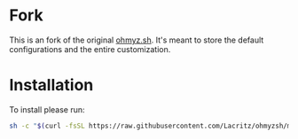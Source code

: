 # Fork
This is an fork of the original [ohmyz.sh](https://ohmyz.sh). It's meant to store the default configurations and the entire 
customization.

# Installation
To install please run:
```bash
sh -c "$(curl -fsSL https://raw.githubusercontent.com/Lacritz/ohmyzsh/master/tools/install.sh)"
```
